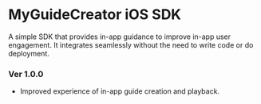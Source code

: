 
# MyGuideCreator iOS SDK
A simple SDK that provides in-app guidance to improve in-app user engagement. It integrates seamlessly without the need to write code or do deployment. 

### Ver 1.0.0
 - Improved experience of in-app guide creation and playback.
